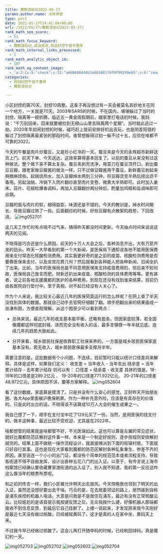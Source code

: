 ```yaml
---
title: 魔都渡劫记2022-05-27
params.author.name: 冰原奔狼
type: post
date: 2022-05-27T14:41:04+00:00
url: /2022/05/27/魔都渡劫记2022-05-27/
rank_math_seo_score:
  - 51
rank_math_focus_keyword:
  - 魔都渡劫记,咸话咸说,挑战封控午餐不重样
rank_math_internal_links_processed:
  - 1
rank_math_analytic_object_id:
  - 107
rank_math_og_content_image:
  - 'a:2:{s:5:"check";s:32:"a668606040b3a0b5061f0f0f99299e65";s:6:"images";a:0:{}}'
categories:
  - 挑战封控午餐不重样
  - 魔都渡劫记

---
```

小区封控的第70天，封控10周整。这辈子再没想过有一天会被莫名其妙地关在同一个地方，一关就是70天。2003年SARS的时候，不在国内，堪堪躲过了当时的封控、隔离等一顿折腾。临近五一黄金周假期前，跟家里打电话的时候，我妈说：“千万别回来，回来就要被拉到无根山山里去隔离两个星期”。当时就此逃过一劫。2020年年初闹封控的时候，碰巧赶上提前安排好的出去玩，也是阴差阳错的躲过了封控隔离最紧张的那段时间。谁曾想躲得过初一躲不过十五，应验在啥都不可靠的2022。

今天的午餐是肉片炒蚕豆，又是抄小红书的一天。蚕豆夹是今天的永辉超市新鲜送货上门。前天下单、今天送达，这效率算得基本回复了。以前的蚕豆从来没有过这种做法，整个做下来不算太复杂。蚕豆夹剥壳洗净，用菜刀在蚕豆顶开口，剥出蚕豆豆瓣，跟老家做豆瓣酱的做法一样。只不过做豆瓣酱用干蚕豆，新鲜蚕豆剥起来稍微麻烦些。起锅烧热水，加入豆瓣焯水两到三分钟，将豆瓣烫至半熟后捞出沥干备用。另起油锅，冷锅下入肉片翻炒直至肉片变卷、微黄大半熟即可。此时加入姜末、蒜片、花椒粒爆香调料，再加入豆瓣翻炒两分钟后，酌量加鸡精和盐调味即可出锅。

豆瓣的面与肉片的软，相得益彰，味道还是不错的。今天的教训是，焯水时间略长、导致豆瓣过熟了一些。后面翻炒的时候，好些豆瓣有点散架的趋势，下回改进。
<img decoding="async" src="https://i0.wp.com/s2.loli.net/2022/05/27/MkwDNLam9R1YQOJ.jpg?w=640&#038;ssl=1" alt="img052701" data-recalc-dims="1" />

这几天工作忙的有点喘不过气来，搞得昨天都没时间更新。今天抽点时间来说说这两天的见闻。

不晓得是巧合还是什么原因，前天的十万人大会之后，各种消息齐出，大有万箭齐发的劲头。昨天一大早看到的第一个大新闻，是医保局下通知说各地不能用医保费用来支付常态化核酸检测费用。其实我更好奇的是之前的疫苗、核酸检测费用是否要靠医保来支付，以及龙宫花费几何？然后就看到各种能人把各种新闻、旧闻全扒了出来。比如，当年的医保局也是不同意用医保来支持疫苗费用的，但后来不知何故，医保局自己食言而肥。财新还扒出来疫苗、核酸检测的具体费用等等。更有甚者，说之前各地支援魔都的医护的各种费用，到现在还没有找到谁来结算，目前仍由各医院自行垫付中。至于真相，对不起已经没有人关心了。

作为个人来说，我比较关心最近几年的医保究竟运行的怎么样呢？在网上查了半天没找到具体的数据。那就自己动手去官网仔细翻了翻。顺手把翻出来的结果画成一张瀑布图，方便直观理解。从这个图至少可以看到两点：

  * 总体来说，最近几年的收支基本能平衡，还略有盈余。但因家底较薄，若全国像魔都这样彻底封城、进而完全没有收入的话，最多支够撑一年半就见底。连续几年的趋势大致如此。

  * 分开来看，城乡居民社保是依靠职工社保来养的。一方面是城乡居民医保家底基本没有。若无收入，城乡居民医保最多支撑月半年。

需要注意的是，这批数据有个小问题，不连续，目前暂时只能以统计口径差异来解释。具体是这样，如果我们定义：
收支差 = 当年收入 - 当年支出
结余差 = 当年累计结存 - 去年累计结存
则可以有：
口径差 = 结余差 - 收支差
具体的值是，18-19年的口径差是289.2亿元 、 19-20年的口径差771.922亿元、 20-21年的口径差48.972亿元。具体原因不详，要等方家解释。
<img decoding="async" src="https://i0.wp.com/s2.loli.net/2022/05/27/ecf8QvJk3DFWIBw.jpg?w=640&#038;ssl=1" alt="img052604" data-recalc-dims="1" />

看了这份数据，家底算是摸清了。只是并没有什么安心的感觉。正好昨天开始朋友圈、各大App里面被沪惠保刷屏。作为一种补充意外险，应该是有其存在的价值的。只是此时出台的话，不晓得该不该算成10万人大会的催生成果之一。

我自己想了一下，顺手在支付宝中花了129元买了一份。当然，是用医保的钱支付的。做羊这种事，最近比较不受欢迎，尤其是在2022年。

啥都想管的结果就是啥都管不好，不光医保如此。这也可以算是左翼的常见症状，就好比魔都防范区解封这件事一样。本来是一个制定好规则，逐步按规则安排解封就完的。结果上面不做统一操作流程设计，就直接摊派到下面的街镇村居，下面就只好自行其事。这也是现在大家看到魔都的防范区解封各种乱象重生、参差不齐的原因。甚至说连一个小小的出门证，都没有个简单的规范范本或者流程支持。导致各街道不得不自由发挥，设计出各种五花八门的出入证。以至于，有传言说上海市档案馆已经确认要收藏曹家渡街道的出入证了。别人我不知道，我的第一反应这咋这么像当年的粮票布票呢。

和之前的传言一样，我们小区被允许明天出去放风。今天傍晚我也领到了明天的出入证，虽然还没想好要出去干啥。巧合的是，在去居委领证的路上，居然接到自称是浦东疾控的机器人电话。大意是问我是不是居住在浦东，最近有没有正常核酸云云。比较尴尬的是语音提示我按键反馈之后，无论我按什么键，好像机器人那端都接收不到信息反馈，到最后它自己挂断了。上楼一说起来，才发现原来我今天刚好是最近七天没有做过核酸，已经被赋黄码了。这才是真的人在家中坐，黄码天上来。

不过我今早已经做过核酸了。这会儿再打开随申码的时候，已经刷回绿码。真是魔幻的一天。

<img decoding="async" src="https://i0.wp.com/s2.loli.net/2022/05/27/XxM3wih671vyDRj.jpg?w=640&#038;ssl=1" alt="img052703" data-recalc-dims="1" />
<img decoding="async" src="https://i0.wp.com/s2.loli.net/2022/05/27/k5OCRGIL78lzVqu.jpg?w=640&#038;ssl=1" alt="img052702" data-recalc-dims="1" />
<img decoding="async" src="https://i0.wp.com/s2.loli.net/2022/05/27/lzSy4obcL8tGx6H.jpg?w=640&#038;ssl=1" alt="img052602" data-recalc-dims="1" />
<img decoding="async" src="https://i0.wp.com/s2.loli.net/2022/05/27/RIWHN3ux9hM1sw5.jpg?w=640&#038;ssl=1" alt="img052704" data-recalc-dims="1" />
